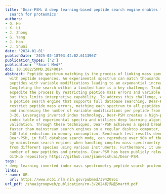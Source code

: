```yaml
---
title: 'Dear-PSM: A deep learning-based peptide search engine enables full database
  search for proteomics'
authors:
- Q. He
- X. Li
- J. Zhong
- G. Yang
- J. Han
- J. Shuai
date: '2024-01-01'
publishDate: '2025-02-18T03:42:02.611396Z'
publication_types: ['2']
publication: '*Smart Med*'
doi: 10.1002/SMMD.20240014
abstract: Peptide spectrum matching is the process of linking mass spectrometry data
  with peptide sequences. An experimental spectrum can match thousands of candidate
  peptides with variable modifications leading to an exponential increase in candidates.
  Completing the search within a limited time is a key challenge. Traditional searches
  expedite the process by restricting peptide mass errors and variable modifications,
  but this limits interpretive capability. To address this challenge, we propose Dear-PSM,
  a peptide search engine that supports full database searching. Dear-PSM does not
  restrict peptide mass errors, matching each spectrum to all peptides in the database
  and increasing the number of variable modifications per peptide from the conventional
  3-20. Leveraging inverted index technology, Dear-PSM creates a high-performance
  index table of experimental spectra and utilizes deep learning algorithms for peptide
  validation. Through these techniques, Dear-PSM achieves a speed breakthrough 7 times
  faster than mainstream search engines on a regular desktop computer, with a remarkable
  240-fold reduction in memory consumption. Benchmark test results demonstrate that
  Dear-PSM, in full database search mode, can reproduce over 90% of the results obtained
  by mainstream search engines when handling complex mass spectrometry data collected
  from different species using various instruments. Furthermore, it uncovers a substantial
  number of new peptides and proteins. Dear-PSM has been publicly released on the
  GitHub repository https://github.com/jianweishuai/Dear-PSM.
tags:
- deep learning inverted index mass spectrometry peptide search proteomics
links:
- name: URL
  url: https://www.ncbi.nlm.nih.gov/pubmed/39420951
url_pdf: /shuaigroupweb/publication/rn-3/2024何情祖SmartM.pdf
---
```

